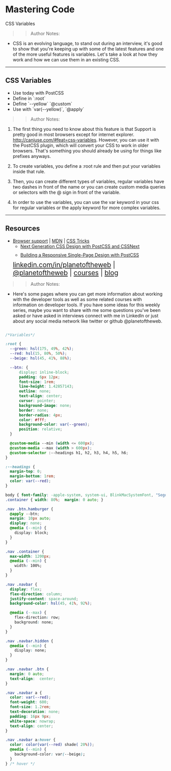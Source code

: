
<!-- .slide: data-state="title" -->

# Mastering Code
CSS Variables

>>Author Notes:
- CSS is an evolving language, to stand out during an interview, it's good to show that you're keeping up with some of the latest features and one of the more useful features is variables. Let's take a look at how they work and how we can use them in an existing CSS.

---

## CSS Variables

<ul>
  <li class="fragment">Use today with PostCSS</li>
  <li class="fragment">Define in `:root`</li>
  <li class="fragment">Define `--yellow` `@custom`</li>
  <li class="fragment">Use with `var(--yellow)`, `@apply`</li>
</ul>

>>Author Notes:

1. The first thing you need to know about this feature is that Support is pretty good in most browsers except for internet explorer. http://caniuse.com/#feat=css-variables. However, you can use it with the PostCSS plugin, which will convert your CSS to work in older browsers. That's something you should already be using for things like prefixes anyways.

2. To create variables, you define a :root rule and then put your variables inside that rule.

3. Then, you can create different types of variables, regular variables have two dashes in front of the name or you can create custom media queries or selectors with the @ sign in front of the variable.

4. In order to use the variables, you can use the var keyword in your css for regular variables or the apply keyword for more complex variables.

---
## Resources
<ul>
  <li><a href="http://caniuse.com/#feat=css-variables">Browser support</a> | <a href="https://developer.mozilla.org/en-US/docs/Web/CSS/Using_CSS_variables">MDN</a> | <a href="https://css-tricks.com/making-custom-properties-css-variables-dynamic/">CSS Tricks</a></li>
  <li style="list-style: none;">
    <ul>
      <li style="margin-bottom: 10px"><a href="https://www.linkedin.com/learning/next-generation-css-design-with-postcss-and-cssnext">Next Generation CSS Design with PostCSS and CSSNext</a></li>
      <li style="margin-bottom: 10px"><a href="https://www.linkedin.com/learning/building-a-responsive-single-page-design-with-postcss">Building a Responsive Single-Page Design with PostCSS</a></li>
    </ul>
  <li style="list-style: none; font-size: 1.3rem;"><a href="hhttps://www.linkedin.com/in/planetoftheweb">linkedin.com/in/planetoftheweb</a> | <a href="https://www.twitter.com/planetoftheweb">@planetoftheweb</a> | <a href="https://www.linkedin.com/learning/instructors/ray-villalobos">courses</a> | <a href="https://raybo.org">blog</a></li>
</ul>

>> Author Notes:
- Here's some pages where you can get more information about working with the developer tools as well as some related courses with information on developer tools. If you have some ideas for this weekly series, maybe you want to share with me some questions you've been asked or have asked in interviews connect with me in LinkedIn or just about any social media network like twitter or github @planetoftheweb.


```postcss/styles.css

/*Variables*/

:root {
  --green: hsl(175, 49%, 42%);
  --red: hsl(15, 80%, 50%);
  --beige: hsl(45, 41%, 88%);

  --btn: {
      display: inline-block; 
      padding: 6px 12px; 
      font-size: 1rem; 
      line-height: 1.42857143;
      outline: none;
      text-align: center; 
      cursor: pointer; 
      background-image: none; 
      border: none; 
      border-radius: 4px; 
      color: #fff; 
      background-color: var(--green);
      position: relative;
  }

  @custom-media --min (width <= 600px);
  @custom-media --max (width > 600px);
  @custom-selector :--headings h1, h2, h3, h4, h5, h6;
}

:--headings {
  margin-top: 0;
  margin-bottom: 1rem;
  color: var(--red);
}

body { font-family: -apple-system, system-ui, BlinkMacSystemFont, "Segoe UI", Roboto, "Helvetica Neue", Arial, sans-serif; font-size: 1.5rem; margin: 0; padding: 0; }
.container { width: 80%;  margin: 0 auto; }

.nav .btn.hamburger {
  @apply --btn;
  margin: 10px auto;
  display: none;
  @media (--min) {
    display: block;
  }
}

.nav .container {
  max-width: 1200px;
  @media (--min) {
    width: 100%;
  }
}

.nav .navbar {
  display: flex;
  flex-direction: column;
  justify-content: space-around;
  background-color: hsl(45, 41%, 92%);

  @media (--max) {
    flex-direction: row;
    background: none;
  }
}

.nav .navbar.hidden {
  @media (--min) {
    display: none;
  }
}

.nav .navbar .btn {
  margin: 0 auto;
  text-align:  center;
}

.nav .navbar a {
  color: var(--red);
  font-weight: 600;
  font-size: 1.2rem;
  text-decoration: none;
  padding: 16px 9px;
  white-space: nowrap;
  text-align: center;
}

.nav .navbar a:hover {
  color: color(var(--red) shade( 20%));
  @media (--min) {
    background-color: var(--beige);
  }
} /* hover */
```
